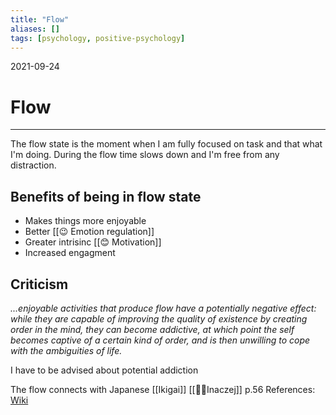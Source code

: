 ```yaml
---
title: "Flow"
aliases: []
tags: [psychology, positive-psychology]
---
```

2021-09-24
# Flow
___
The flow state is the moment when I am fully focused on task and that what I'm doing. During the flow time slows down and I'm free from any distraction.

## Benefits of being in flow state
* Makes things more enjoyable
* Better [[😉 Emotion regulation]]
* Greater intrisinc [[😊 Motivation]]
* Increased engagment

## Criticism
*...enjoyable activities that produce flow have a potentially negative effect: while they are capable of improving the quality of existence by creating order in the mind, they can become addictive, at which point the self becomes captive of a certain kind of order, and is then unwilling to cope with the ambiguities of life.*

I have to be advised about potential addiction

The flow connects with Japanese [[Ikigai]] [[👨‍💼Inaczej]] p.56
References: [Wiki](https://en.m.wikipedia.org/wiki/Flow_(psychology))